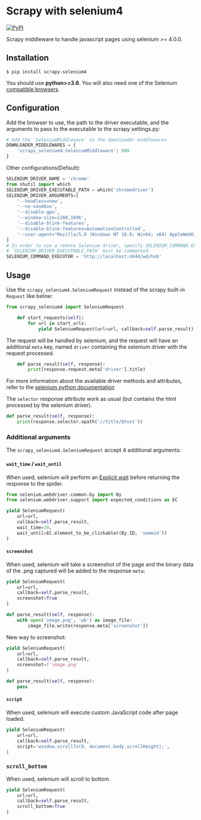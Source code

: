 # Scrapy with selenium4
[![PyPI](https://img.shields.io/pypi/v/scrapy-selenium4.svg)](https://pypi.python.org/pypi/scrapy-selenium4)

Scrapy middleware to handle javascript pages using selenium >= 4.0.0.

## Installation
```
$ pip install scrapy-selenium4
```
You should use **python>=3.6**. 
You will also need one of the Selenium [compatible browsers](http://www.seleniumhq.org/about/platforms.jsp).

## Configuration
Add the browser to use, the path to the driver executable, and the arguments to pass to the executable to the scrapy settings.py:
```python
# Add the `SeleniumMiddleware` to the downloader middlewares
DOWNLOADER_MIDDLEWARES = {
    'scrapy_selenium4.SeleniumMiddleware': 800
}
```
Other configurations(Default):
```python
SELENIUM_DRIVER_NAME = 'chrome'
from shutil import which
SELENIUM_DRIVER_EXECUTABLE_PATH = which('chromedriver')
SELENIUM_DRIVER_ARGUMENTS=[
    '--headless=new',
    '--no-sandbox',
    '--disable-gpu',
    '--window-size=1280,1696',
    '--disable-blink-features',
    '--disable-blink-features=AutomationControlled',
    '--user-agent="Mozilla/5.0 (Windows NT 10.0; Win64; x64) AppleWebKit/537.36 (KHTML, like Gecko) Chrome/91.0.4472.124 Safari/537.36"',
]
# In order to use a remote Selenium driver, specify SELENIUM_COMMAND_EXECUTOR instead of SELENIUM_DRIVER_EXECUTABLE_PATH.
# `SELENIUM_DRIVER_EXECUTABLE_PATH` must be commented.
SELENIUM_COMMAND_EXECUTOR = 'http://localhost:4444/wd/hub'
```
## Usage
Use the `scrapy_selenium4.SeleniumRequest` instead of the scrapy built-in `Request` like below:
```python
from scrapy_selenium4 import SeleniumRequest

    def start_requests(self):
        for url in start_urls:
            yield SeleniumRequest(url=url, callback=self.parse_result)
```
The request will be handled by selenium, and the request will have an additional `meta` key, named `driver` containing the selenium driver with the request processed.
```python
    def parse_result(self, response):
        print(response.request.meta['driver'].title)
```
For more information about the available driver methods and attributes, refer to the [selenium python documentation](http://selenium-python.readthedocs.io/api.html#module-selenium.webdriver.remote.webdriver)

The `selector` response attribute work as usual (but contains the html processed by the selenium driver).
```python
def parse_result(self, response):
    print(response.selector.xpath('//title/@text'))
```

### Additional arguments
The `scrapy_selenium4.SeleniumRequest` accept 4 additional arguments:

#### `wait_time` / `wait_until`

When used, selenium will perform an [Explicit wait](http://selenium-python.readthedocs.io/waits.html#explicit-waits) before returning the response to the spider.
```python
from selenium.webdriver.common.by import By
from selenium.webdriver.support import expected_conditions as EC

yield SeleniumRequest(
    url=url,
    callback=self.parse_result,
    wait_time=10,
    wait_until=EC.element_to_be_clickable((By.ID, 'someid'))
)
```

#### `screenshot`
When used, selenium will take a screenshot of the page and the binary data of the .png captured will be added to the response `meta`:
```python
yield SeleniumRequest(
    url=url,
    callback=self.parse_result,
    screenshot=True
)

def parse_result(self, response):
    with open('image.png', 'wb') as image_file:
        image_file.write(response.meta['screenshot'])
```

New way to screenshot:
```python
yield SeleniumRequest(
    url=url,
    callback=self.parse_result,
    screenshot=f'image.png'
)

def parse_result(self, response):
    pass
```

#### `script`
When used, selenium will execute custom JavaScript code after page loaded.
```python
yield SeleniumRequest(
    url=url,
    callback=self.parse_result,
    script='window.scrollTo(0, document.body.scrollHeight);',
)
```

### `scroll_bottom`
When used, selenium will scroll to bottom.
```python
yield SeleniumRequest(
    url=url,
    callback=self.parse_result,
    scroll_bottom=True
)
```
